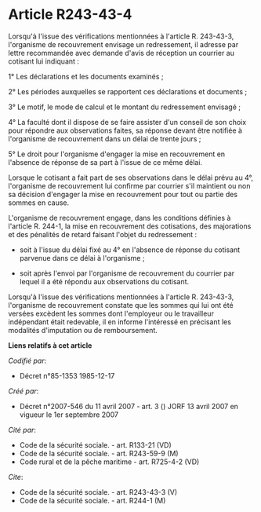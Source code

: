 # Article R243-43-4

Lorsqu'à l'issue des vérifications mentionnées à l'article R. 243-43-3, l'organisme de recouvrement envisage un redressement,
il adresse par lettre recommandée avec demande d'avis de réception un courrier au cotisant lui indiquant :

1° Les déclarations et les documents examinés ;

2° Les périodes auxquelles se rapportent ces déclarations et documents ;

3° Le motif, le mode de calcul et le montant du redressement envisagé ;

4° La faculté dont il dispose de se faire assister d'un conseil de son choix pour répondre aux observations faites, sa
réponse devant être notifiée à l'organisme de recouvrement dans un délai de trente jours ;

5° Le droit pour l'organisme d'engager la mise en recouvrement en l'absence de réponse de sa part à l'issue de ce même délai.

Lorsque le cotisant a fait part de ses observations dans le délai prévu au 4°, l'organisme de recouvrement lui confirme par
courrier s'il maintient ou non sa décision d'engager la mise en recouvrement pour tout ou partie des sommes en cause.

L'organisme de recouvrement engage, dans les conditions définies à l'article R. 244-1, la mise en recouvrement des
cotisations, des majorations et des pénalités de retard faisant l'objet du redressement :

- soit à l'issue du délai fixé au 4° en l'absence de réponse du cotisant parvenue dans ce délai à l'organisme ;

- soit après l'envoi par l'organisme de recouvrement du courrier par lequel il a été répondu aux observations du cotisant.

Lorsqu'à l'issue des vérifications mentionnées à l'article R. 243-43-3, l'organisme de recouvrement constate que les sommes
qui lui ont été versées excèdent les sommes dont l'employeur ou le travailleur indépendant était redevable, il en informe
l'intéressé en précisant les modalités d'imputation ou de remboursement.

**Liens relatifs à cet article**

_Codifié par_:

  - Décret n°85-1353 1985-12-17

_Créé par_:

  - Décret n°2007-546 du 11 avril 2007 - art. 3 () JORF 13 avril 2007 en vigueur le 1er septembre 2007

_Cité par_:

  - Code de la sécurité sociale. - art. R133-21 (VD)
  - Code de la sécurité sociale. - art. R243-59-9 (M)
  - Code rural et de la pêche maritime - art. R725-4-2 (VD)

_Cite_:

  - Code de la sécurité sociale. - art. R243-43-3 (V)
  - Code de la sécurité sociale. - art. R244-1 (M)

